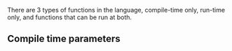 There are 3 types of functions in the language, compile-time only, run-time only, and functions that can be run at both. 

## Compile time parameters
```java

```